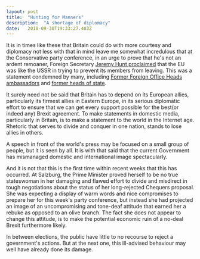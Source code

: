 ```yaml
---
layout: post 
title:  "Hunting for Manners" 
description:  "A shortage of diplomacy" 
date:   2018-09-30T19:33:27.483Z 
---
```


It is in times like these that Britain could do with more courtesy and diplomacy not less with that in mind leave me somewhat incredulous that at the Conservative party conference, in an urge to prove that he's not an ardent remoaner, Foreign Secretary [Jeremy Hunt proclaimed](https://www.huffingtonpost.co.uk/entry/jeremy-hunt-misjudged-brexiteer-tories-by-comparing-eu-to-ussr_uk_5bb0fd79e4b0343b3dc12eca?utm_hp_ref=uk-politics) that the EU was like the USSR in trying to prevent its members from leaving. This was a statement condemned by many, including [Former Foreign Office Heads](https://www.buzzfeed.com/alexwickham/two-former-foreign-office-heads-have-condemned-jeremy-hunt) [ambassadors](https://mobile.twitter.com/BaibaBraze/status/1046442294684123139) and [former heads of state](https://mobile.twitter.com/IlvesToomas/status/1046454249339514880).

It surely need not be said that Britain has to depend on its European allies, particularly its firmest allies in Eastern Europe, in its serious diplomatic effort to ensure that we can get every support possible for the best(or indeed any) Brexit agreement. To make statements in domestic media, particularly in Britain, is to make a statement to the world in the Internet age. Rhetoric that serves to divide and conquer in one nation, stands to lose allies in others.

A speech in front of the world's press may be focused on a small group of people, but it is seen by all. It is with that said that the current Government has mismanaged domestic and international image spectacularly. 

And it is not that this is the first time within recent weeks that this has occurred. At Salzburg, the Prime Minister proved herself to be no true stateswoman in her damaging and flawed effort to divide and misdirect in tough negotiations about the status of her long-rejected Chequers proposal. She was expecting a display of warm words and nice compromises to prepare her for this week's party conference, but instead she had projected an image of an uncompromising and tone-deaf attitude that earned her a rebuke as opposed to an olive branch. The fact she does not appear to change this attitude, is to make the potential economic ruin of a no-deal Brexit furthermore likely.

In between elections, the public have little to no recourse to reject a government's actions. But at the next one, this ill-advised behaviour may well have already done its damage.
